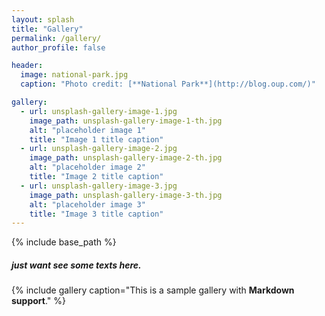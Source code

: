 ```yaml
---
layout: splash
title: "Gallery"
permalink: /gallery/
author_profile: false

header:
  image: national-park.jpg
  caption: "Photo credit: [**National Park**](http://blog.oup.com/)"

gallery:
  - url: unsplash-gallery-image-1.jpg
    image_path: unsplash-gallery-image-1-th.jpg
    alt: "placeholder image 1"
    title: "Image 1 title caption"
  - url: unsplash-gallery-image-2.jpg
    image_path: unsplash-gallery-image-2-th.jpg
    alt: "placeholder image 2"
    title: "Image 2 title caption"
  - url: unsplash-gallery-image-3.jpg
    image_path: unsplash-gallery-image-3-th.jpg
    alt: "placeholder image 3"
    title: "Image 3 title caption"
---
```



{% include base_path %}

##### just want see some texts here. 

{% include gallery caption="This is a sample gallery with **Markdown support**." %} 
 
 